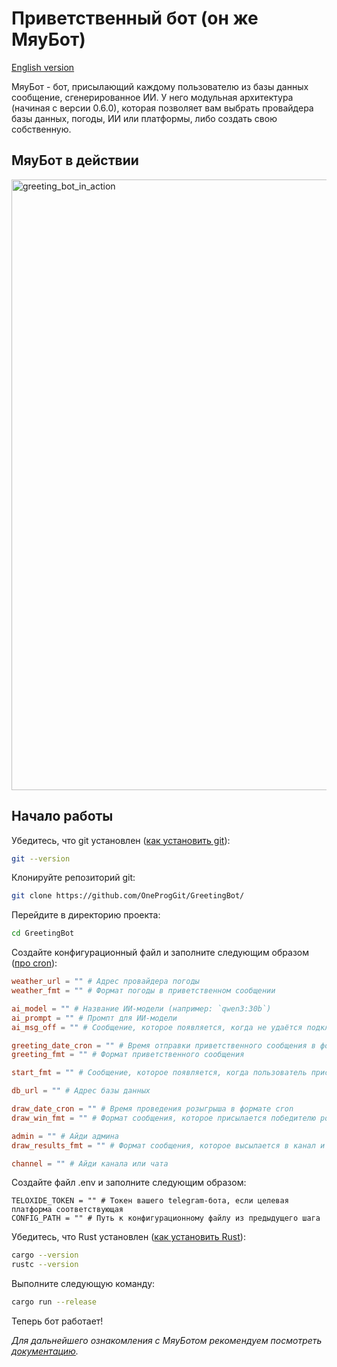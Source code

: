 # Приветственный бот (он же МяуБот)
[English version](README.md)

МяуБот - бот, присылающий каждому пользователю из базы данных сообщение, сгенерированное ИИ.
У него модульная архитектура (начиная с версии 0.6.0), которая позволяет вам выбрать провайдера базы данных, погоды, ИИ или платформы, либо создать свою собственную.

## МяуБот в действии
<img width="1239" height="977" alt="greeting_bot_in_action" src="https://github.com/user-attachments/assets/eebb6303-783f-4ce5-9762-26bbcbf05b1c" />

## Начало работы
Убедитесь, что git установлен ([как установить git](https://git-scm.com/book/en/v2/Getting-Started-Installing-Git)):
```bash
git --version
```
Клонируйте репозиторий git: 
```bash
git clone https://github.com/OneProgGit/GreetingBot/
```
Перейдите в директорию проекта:
```bash
cd GreetingBot
```
Создайте конфигурационный файл и заполните следующим образом ([про cron](https://en.wikipedia.org/wiki/Cron)):
```toml
weather_url = "" # Адрес провайдера погоды
weather_fmt = "" # Формат погоды в приветственном сообщении

ai_model = "" # Название ИИ-модели (например: `qwen3:30b`)
ai_prompt = "" # Промпт для ИИ-модели
ai_msg_off = "" # Сообщение, которое появляется, когда не удаётся подключится к провайдеру ИИ

greeting_date_cron = "" # Время отправки приветственного сообщения в формате cron
greeting_fmt = "" # Формат приветственного сообщения

start_fmt = "" # Сообщение, которое появляется, когда пользователь прислал команду `/start`

db_url = "" # Адрес базы данных

draw_date_cron = "" # Время проведения розыгрыша в формате cron
draw_win_fmt = "" # Формат сообщения, которое присылается победителю розыгрыша=

admin = "" # Айди админа
draw_results_fmt = "" # Формат сообщения, которое высылается в канал и админу, когда был выбран победитель розыгрыша

channel = "" # Айди канала или чата
```
Создайте файл .env и заполните следующим образом:
```env
TELOXIDE_TOKEN = "" # Токен вашего telegram-бота, если целевая платформа соответствующая
CONFIG_PATH = "" # Путь к конфигурационному файлу из предыдущего шага
```
Убедитесь, что Rust установлен ([как установить Rust](https://rustup.rs/)):
```bash
cargo --version
rustc --version
```
Выполните следующую команду:
```bash
cargo run --release
```
Теперь бот работает!

_Для дальнейшего ознакомления с МяуБотом рекомендуем посмотреть [документацию](https://github.com/OneProgGit/GreetingBot/wiki)._
